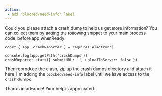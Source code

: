 ```yaml
---
action:
 - add 'blocked/need-info' label
---
```


Could you please attach a crash dump to help us get more information? You can collect them by adding the following snippet to your main process code, before app.whenReady:

```
const { app, crashReporter } = require('electron')

console.log(app.getPath('crashDumps'))
crashReporter.start({ submitURL: '', uploadToServer: false })
```
Then reproduce the crash, zip up the crash dumps directory and attach it here. I'm adding the `blocked/need-info` label until we have access to the crash dumps.

Thanks in advance! Your help is appreciated.
